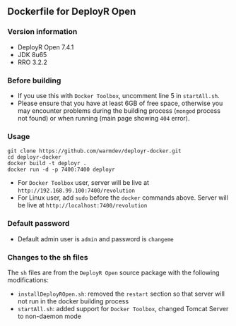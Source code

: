 ## Dockerfile for DeployR Open

### Version information

* DeployR Open 7.4.1
* JDK 8u65
* RRO 3.2.2

### Before building

* If you use this with `Docker Toolbox`, uncomment line 5 in `startAll.sh`. 
* Please ensure that you have at least 6GB of free space, otherwise you may encounter problems during the building process (`mongod` process not found) or when running (main page showing `404` error).
 
### Usage

```
git clone https://github.com/warmdev/deployr-docker.git
cd deployr-docker
docker build -t deployr .
docker run -d -p 7400:7400 deployr
```

* For `Docker Toolbox` user, server will be live at `http://192.168.99.100:7400/revolution`
* For Linux user, add `sudo` before the `docker` commands above. Server will be live at `http://localhost:7400/revolution`

### Default password

* Default admin user is `admin` and password is `changeme`

### Changes to the sh files

The `sh` files are from the `DeployR Open` source package with the following modifications:

* `installDeployROpen.sh`: removed the `restart` section so that server will not run in the docker building process
* `startAll.sh`: added support for `Docker Toolbox`, changed Tomcat Server to non-daemon mode
